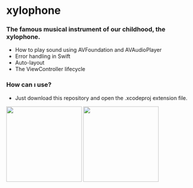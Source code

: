 # xylophone

### The famous musical instrument of our childhood, the xylophone.

* How to play sound using AVFoundation and AVAudioPlayer
* Error handling in Swift
* Auto-layout
* The ViewController lifecycle


### How can ı use?
* Just download this repository and open the .xcodeproj extension file.

<img src="https://github.com/user-attachments/assets/083e4895-7667-45a2-8f9f-c4b8fb475aec" width="200" />
<img src="https://github.com/user-attachments/assets/8a982e5f-8e61-42f7-8116-b96e8b531356" width="200" />

